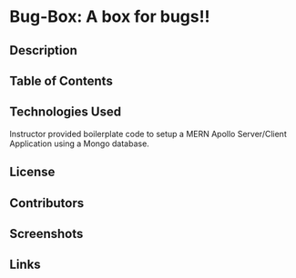 # Bug-Box: A box for bugs!!

## Description

## Table of Contents

## Technologies Used
Instructor provided boilerplate code to setup a MERN Apollo Server/Client Application using a Mongo database.

## License

## Contributors

## Screenshots

## Links


